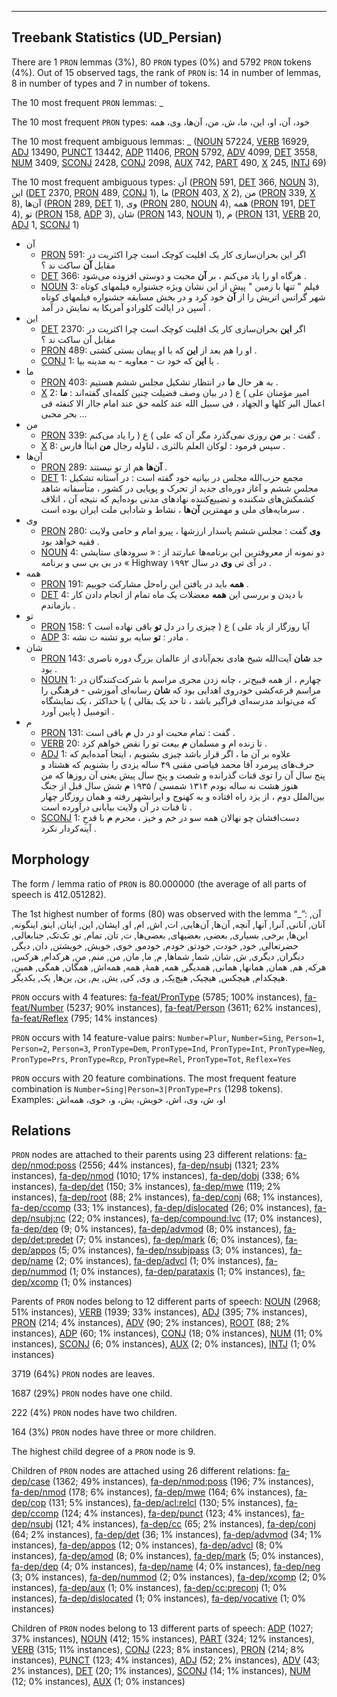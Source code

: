 

--------------------------------------------------------------------------------

## Treebank Statistics (UD_Persian)

There are 1 `PRON` lemmas (3%), 80 `PRON` types (0%) and 5792 `PRON` tokens (4%).
Out of 15 observed tags, the rank of `PRON` is: 14 in number of lemmas, 8 in number of types and 7 in number of tokens.

The 10 most frequent `PRON` lemmas: _

The 10 most frequent `PRON` types:  خود، آن، او، این، ما، ش، من، آن‌ها، وی، همه

The 10 most frequent ambiguous lemmas: _ ([NOUN]() 57224, [VERB]() 16929, [ADJ]() 13490, [PUNCT]() 13442, [ADP]() 11406, [PRON]() 5792, [ADV]() 4099, [DET]() 3558, [NUM]() 3409, [SCONJ]() 2428, [CONJ]() 2098, [AUX]() 742, [PART]() 490, [X]() 245, [INTJ]() 69)

The 10 most frequent ambiguous types:  آن ([PRON]() 591, [DET]() 366, [NOUN]() 3), این ([DET]() 2370, [PRON]() 489, [CONJ]() 1), ما ([PRON]() 403, [X]() 2), من ([PRON]() 339, [X]() 8), آن‌ها ([PRON]() 289, [DET]() 1), وی ([PRON]() 280, [NOUN]() 4), همه ([PRON]() 191, [DET]() 4), تو ([PRON]() 158, [ADP]() 3), شان ([PRON]() 143, [NOUN]() 1), م ([PRON]() 131, [VERB]() 20, [ADJ]() 1, [SCONJ]() 1)


* آن
  * [PRON]() 591: اگر این بحران‌سازی کار یک اقلیت کوچک است چرا اکثریت در مقابل <b>آن</b> ساکت ند ؟
  * [DET]() 366: هرگاه او را یاد می‌کنم ، بر <b>آن</b> محبت و دوستی افزوده می‌شود .
  * [NOUN]() 3: فیلم " تنها با زمین " پیش از این نشان ویژه جشنواره فیلمهای کوتاه شهر گراتس اتریش را از <b>آن</b> خود کرد و در بخش مسابقه جشنواره فیلمهای کوتاه آسپن در ایالت کلورادو آمریکا به نمایش در آمد .
* این
  * [DET]() 2370: اگر <b>این</b> بحران‌سازی کار یک اقلیت کوچک است چرا اکثریت در مقابل آن ساکت ند ؟
  * [PRON]() 489: او را هم بعد از <b>این</b> که با او پیمان بستی کشتی .
  * [CONJ]() 1: یا <b>این</b> که خود ت - معاویه - به مدینه بیا .
* ما
  * [PRON]() 403: به هر حال <b>ما</b> در انتظار تشکیل مجلس ششم هستیم .
  * [X]() 2: امیر مؤمنان علی ) ع ( در بیان وصف فضیلت چنین کلمه‌ای گفته‌اند : <b>ما</b> اعمال البر کلها و الجهاد ، فی سبیل الله عند کلمه حق عند امام جاار الا کنفثه فی بحر محبی …
* من
  * [PRON]() 339: گفت : بر <b>من</b> روزی نمی‌گذرد مگر آن که علی ) ع ( را یاد می‌کنم .
  * [X]() 8: سپس فرمود : لوکان العلم بالثری ، لتاوله رجال <b>من</b> ابناأ فارس .
* آن‌ها
  * [PRON]() 289: <b>آن‌ها</b> هم از تو نیستند .
  * [DET]() 1: مجمع حزب‌الله مجلس در بیانیه خود گفته است : در آستانه تشکیل مجلس ششم و آغاز دوره‌ای جدید از تحرک و پویایی در کشور ، متأسفانه شاهد کشمکش‌های شکننده و تضییع‌کننده نهادهای مدنی بوده‌ایم که نتیجه آن ، اتلاف سرمایه‌های ملی و مهمترین <b>آن‌ها</b> ، نشاط و شادابی ملت ایران بوده است .
* وی
  * [PRON]() 280: <b>وی</b> گفت : مجلس ششم پاسدار ارزشها ، پیرو امام و حامی ولایت فقیه خواهد بود .
  * [NOUN]() 4: دو نمونه از معروفترین این برنامه‌ها عبارتند از : « سرودهای ستایشی » در بی بی سی و برنامه Highway در آی تی <b>وی</b> در سال ۱۹۹۲ .
* همه
  * [PRON]() 191: <b>همه</b> باید در یافتن این راه‌حل مشارکت جوییم .
  * [DET]() 4: با دیدن و بررسی این <b>همه</b> معضلات یک ماه تمام از انجام دادن کار باز‌ماندم .
* تو
  * [PRON]() 158: آیا روزگار از یاد علی ) ع ( چیزی را در دل <b>تو</b> باقی نهاده است ؟
  * [ADP]() 3: مادر : <b>تو</b> سایه برو تشنه‌ ت نشه .
* شان
  * [PRON]() 143: جد <b>شان</b> آیت‌الله شیخ هادی نجم‌آبادی از عالمان بزرگ دوره ناصری بود .
  * [NOUN]() 1: چهارم ، از همه قبیح‌تر ، چانه زدن مجری مراسم با شرکت‌کنندگان در مراسم قرعه‌کشی خودروی اهدایی بود که <b>شان</b> رسانه‌ای آموزشی - فرهنگی را که می‌تواند مدرسه‌ای فراگیر باشد ، تا حد یک بقالی ) یا حداکثر ، یک نمایشگاه اتومبیل ( پایین آورد .
* م
  * [PRON]() 131: گفت : تمام محبت او در دل <b>م</b> باقی است .
  * [VERB]() 20: تا زنده‌ ام و مسلمان <b>م</b> بیعت تو را نقض خواهم کرد .
  * [ADJ]() 1: علاوه بر آن ما ، اگر قرار باشد چیزی بشنویم ، اینجا آمده‌ایم که حرف‌های پیرمرد آقا محمد فیاضی مقنی ۴۹ ساله یزدی را بشنویم که هشتاد و پنج سال آن را توی قنات گذرانده و شصت و پنج سال پیش یعنی آن روزها که من هنوز هشت نه ساله بودم ۱۳۱۴ شمسی / ۱۹۳۵ <b>م</b> شش سال قبل از جنگ بین‌الملل دوم ، از یزد راه افتاده و به کهنوج و ایرانشهر رفته و همان روزگار چهار تا قنات در آن ولایت بیابانی درآورده است .
  * [SCONJ]() 1: دست‌افشان چو نهالان همه سو در خم و خیز ، محرم <b>م</b> با قدحِ آینه‌کردار نکرد .

## Morphology

The form / lemma ratio of `PRON` is 80.000000 (the average of all parts of speech is 412.051282).

The 1st highest number of forms (80) was observed with the lemma “_”: آن, آنان, آنانی, آنرا, آنها, آنچه, آن‌ها, آن‌هایی, ات, اش, ام, او, ایشان, این, اینان, اینو, اینگونه, این‌ها, برخی, بسیاری, بعضی, بعضیهای, بعضی‌ها, ت, تان, تمام, تو, تک‌تک, جنابعالی, حضرتعالی, خود, خودت, خودتو, خودم, خودمو, خوی, خویش, خویشتن, دان, دیگر, دیگران, دیگری, ش, شان, شما, شماها, م, ما, مان, من, منم, منِ, هرکدام, هرکس, هرکه, هم, همان, همانها, همانی, همدیگر, همه, همهٔ, همه‌, همه‌اش, همگان, همگی, همین, هیچکدام, هیچکس, هیچیک, هیچ‌یک, و, وی, کی, یش, یم, ین, ین‌ها, یک, یکدیگر.

`PRON` occurs with 4 features: [fa-feat/PronType]() (5785; 100% instances), [fa-feat/Number]() (5237; 90% instances), [fa-feat/Person]() (3611; 62% instances), [fa-feat/Reflex]() (795; 14% instances)

`PRON` occurs with 14 feature-value pairs: `Number=Plur`, `Number=Sing`, `Person=1`, `Person=2`, `Person=3`, `PronType=Dem`, `PronType=Ind`, `PronType=Int`, `PronType=Neg`, `PronType=Prs`, `PronType=Rcp`, `PronType=Rel`, `PronType=Tot`, `Reflex=Yes`

`PRON` occurs with 20 feature combinations.
The most frequent feature combination is `Number=Sing|Person=3|PronType=Prs` (1298 tokens).
Examples: او، ش، وی، اش، خویش، یش، و، خوی، همه‌اش


## Relations

`PRON` nodes are attached to their parents using 23 different relations: [fa-dep/nmod:poss]() (2556; 44% instances), [fa-dep/nsubj]() (1321; 23% instances), [fa-dep/nmod]() (1010; 17% instances), [fa-dep/dobj]() (338; 6% instances), [fa-dep/det]() (150; 3% instances), [fa-dep/mwe]() (119; 2% instances), [fa-dep/root]() (88; 2% instances), [fa-dep/conj]() (68; 1% instances), [fa-dep/ccomp]() (33; 1% instances), [fa-dep/dislocated]() (26; 0% instances), [fa-dep/nsubj:nc]() (22; 0% instances), [fa-dep/compound:lvc]() (17; 0% instances), [fa-dep/dep]() (9; 0% instances), [fa-dep/advmod]() (8; 0% instances), [fa-dep/det:predet]() (7; 0% instances), [fa-dep/mark]() (6; 0% instances), [fa-dep/appos]() (5; 0% instances), [fa-dep/nsubjpass]() (3; 0% instances), [fa-dep/name]() (2; 0% instances), [fa-dep/advcl]() (1; 0% instances), [fa-dep/nummod]() (1; 0% instances), [fa-dep/parataxis]() (1; 0% instances), [fa-dep/xcomp]() (1; 0% instances)

Parents of `PRON` nodes belong to 12 different parts of speech: [NOUN]() (2968; 51% instances), [VERB]() (1939; 33% instances), [ADJ]() (395; 7% instances), [PRON]() (214; 4% instances), [ADV]() (90; 2% instances), [ROOT]() (88; 2% instances), [ADP]() (60; 1% instances), [CONJ]() (18; 0% instances), [NUM]() (11; 0% instances), [SCONJ]() (6; 0% instances), [AUX]() (2; 0% instances), [INTJ]() (1; 0% instances)

3719 (64%) `PRON` nodes are leaves.

1687 (29%) `PRON` nodes have one child.

222 (4%) `PRON` nodes have two children.

164 (3%) `PRON` nodes have three or more children.

The highest child degree of a `PRON` node is 9.

Children of `PRON` nodes are attached using 26 different relations: [fa-dep/case]() (1362; 49% instances), [fa-dep/nmod:poss]() (196; 7% instances), [fa-dep/nmod]() (178; 6% instances), [fa-dep/mwe]() (164; 6% instances), [fa-dep/cop]() (131; 5% instances), [fa-dep/acl:relcl]() (130; 5% instances), [fa-dep/ccomp]() (124; 4% instances), [fa-dep/punct]() (123; 4% instances), [fa-dep/nsubj]() (121; 4% instances), [fa-dep/cc]() (65; 2% instances), [fa-dep/conj]() (64; 2% instances), [fa-dep/det]() (36; 1% instances), [fa-dep/advmod]() (34; 1% instances), [fa-dep/appos]() (12; 0% instances), [fa-dep/advcl]() (8; 0% instances), [fa-dep/amod]() (8; 0% instances), [fa-dep/mark]() (5; 0% instances), [fa-dep/dep]() (4; 0% instances), [fa-dep/name]() (4; 0% instances), [fa-dep/neg]() (3; 0% instances), [fa-dep/nummod]() (2; 0% instances), [fa-dep/xcomp]() (2; 0% instances), [fa-dep/aux]() (1; 0% instances), [fa-dep/cc:preconj]() (1; 0% instances), [fa-dep/dislocated]() (1; 0% instances), [fa-dep/vocative]() (1; 0% instances)

Children of `PRON` nodes belong to 13 different parts of speech: [ADP]() (1027; 37% instances), [NOUN]() (412; 15% instances), [PART]() (324; 12% instances), [VERB]() (315; 11% instances), [CONJ]() (223; 8% instances), [PRON]() (214; 8% instances), [PUNCT]() (123; 4% instances), [ADJ]() (52; 2% instances), [ADV]() (43; 2% instances), [DET]() (20; 1% instances), [SCONJ]() (14; 1% instances), [NUM]() (12; 0% instances), [AUX]() (1; 0% instances)


